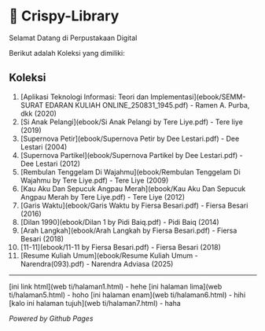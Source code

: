 # 🗿 Crispy-Library

Selamat Datang di Perpustakaan Digital

Berikut adalah Koleksi yang dimiliki:

## Koleksi
1. [Aplikasi Teknologi Informasi: Teori dan Implementasi](ebook/SEMM-SURAT EDARAN KULIAH ONLINE_250831_1945.pdf) - Ramen A. Purba, dkk (2020)
2. [Si Anak Pelangi](ebook/Si Anak Pelangi by Tere Liye.pdf) - Tere liye (2019)
3. [Supernova Petir](ebook/Supernova Petir by Dee Lestari.pdf) - Dee Lestari (2004)
4. [Supernova Partikel](ebook/Supernova Partikel by Dee Lestari.pdf) - Dee Lestari (2012)
5. [Rembulan Tenggelam Di Wajahmu](ebook/Rembulan Tenggelam Di Wajahmu by Tere Liye.pdf) - Tere Liye (2009)
6. [Kau Aku Dan Sepucuk Angpau Merah](ebook/Kau Aku Dan Sepucuk Angpau Merah by Tere Liye.pdf) - Tere Liye (2012)
7. [Garis Waktu](ebook/Garis Waktu by Fiersa Besari.pdf) - Fiersa Besari (2016)
8. [Dilan 1990](ebook/Dilan 1 by Pidi Baiq.pdf) - Pidi Baiq (2014)
9. [Arah Langkah](ebook/Arah Langkah by Fiersa Besari.pdf) - Fiersa Besari (2018)
10. [11-11](ebook/11-11 by Fiersa Besari.pdf) - Fiersa Besari (2018)
11. [Resume Kuliah Umum](ebook/Resume Kuliah Umum - Narendra(093).pdf) - Narendra Adviasa (2025)

---

[ini link html](web ti/halaman1.html) - hehe
[ini halaman lima](web ti/halaman5.html) - hoho
[ini halaman enam](web ti/halaman6.html) - hihi
[kalo ini halaman tujuh](web ti/halaman7.html) - haha

*Powered by Github Pages*
